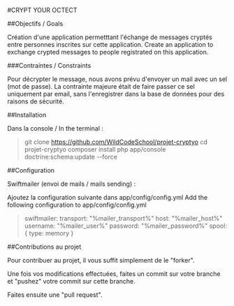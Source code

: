 #CRYPT YOUR OCTECT


##Objectifs / Goals

Création d'une application permetttant l'échange de messages cryptés entre personnes inscrites sur cette application.
Create an application to exchange crypted messages to people registrated on this application.

###Contraintes / Constraints

Pour décrypter le message, nous avons prévu d'envoyer un mail avec un sel (mot de passe). La contrainte majeure était de faire passer ce sel uniquement par email, sans l'enregistrer dans la base de données pour des raisons de sécurité.


##Installation

Dans la console / In the terminal :

> git clone https://github.com/WildCodeSchool/projet-cryptyo
> cd projet-cryptyo
> composer install
> php app/console doctrine:schema:update --force


##Configuration

Swiftmailer (envoi de mails / mails sending) : 

Ajoutez la configuration suivante dans app/config/config.yml
Add the following configuration to app/config/config.yml

>swiftmailer:
>    transport: "%mailer_transport%"
>    host:      "%mailer_host%"
>    username:  "%mailer_user%"
>    password:  "%mailer_password%"
>    spool:     { type: memory }



##Contributions au projet

Pour contribuer au projet, il vous suffit simplement de le "forker".

Une fois vos modifications effectuées, faites un commit sur votre branche et "pushez" votre commit sur cette branche.

Faites ensuite une "pull request".
